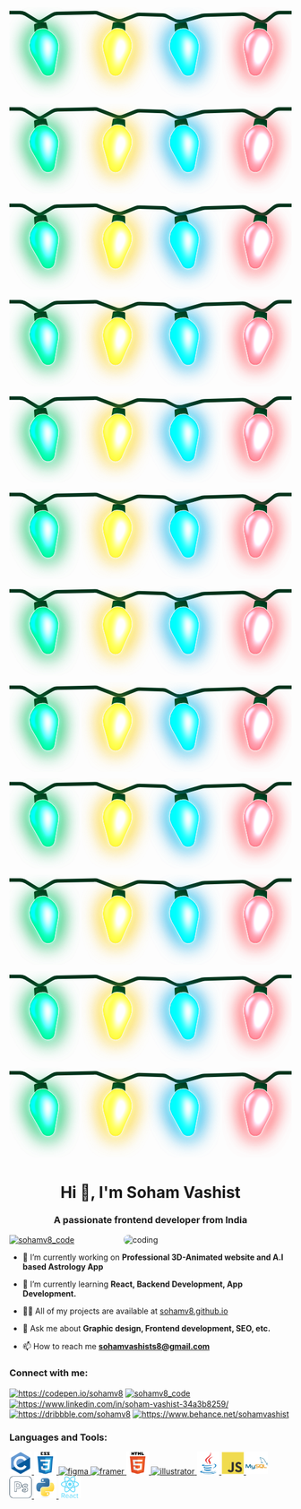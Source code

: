 
<main>
	<div class="lights top">
		<svg viewBox="0 0 161 54">
			<use xlink:href="#holiday-lights" />
		</svg>
		<svg viewBox="0 0 161 54">
			<use xlink:href="#holiday-lights" />
		</svg>
		<svg viewBox="0 0 161 54">
			<use xlink:href="#holiday-lights" />
		</svg>
		<svg viewBox="0 0 161 54">
			<use xlink:href="#holiday-lights" />
		</svg>
		<svg viewBox="0 0 161 54">
			<use xlink:href="#holiday-lights" />
		</svg>
		<svg viewBox="0 0 161 54">
			<use xlink:href="#holiday-lights" />
		</svg>
	</div>
	<div class="lights bottom">
		<svg viewBox="0 0 161 54">
			<use xlink:href="#holiday-lights" />
		</svg>
		<svg viewBox="0 0 161 54">
			<use xlink:href="#holiday-lights" />
		</svg>
		<svg viewBox="0 0 161 54">
			<use xlink:href="#holiday-lights" />
		</svg>
		<svg viewBox="0 0 161 54">
			<use xlink:href="#holiday-lights" />
		</svg>
		<svg viewBox="0 0 161 54">
			<use xlink:href="#holiday-lights" />
		</svg>
		<svg viewBox="0 0 161 54">
			<use xlink:href="#holiday-lights" />
		</svg>
	</div>

<h1 align="center">Hi 👋, I'm Soham Vashist</h1>
<h3 align="center">A passionate frontend developer from India</h3>
<img align="right" alt="coding" width="300px" style ="border-radius:8px;" src="https://camo.githubusercontent.com/c1dcb74cc1c1835b1d716f5051499a2814c683c806b15f04b0eba492863703e9/68747470733a2f2f63646e2e6472696262626c652e636f6d2f75736572732f3733303730332f73637265656e73686f74732f363538313234332f6176656e746f2e676966">

<p align="left"> <a href="https://twitter.com/sohamv8_code" target="blank"><img src="https://img.shields.io/twitter/follow/sohamv8_code?logo=twitter&style=for-the-badge" alt="sohamv8_code" /></a> </p>

- 🔭 I’m currently working on **Professional 3D-Animated website and A.I based Astrology App**

- 🌱 I’m currently learning **React, Backend Development, App Development.**

- 👨‍💻 All of my projects are available at [sohamv8.github.io](sohamv8.github.io)

- 💬 Ask me about **Graphic design, Frontend development, SEO, etc.**

- 📫 How to reach me **sohamvashists8@gmail.com**

<h3 align="left">Connect with me:</h3>
<p align="left">
<a href="https://codepen.io/https://codepen.io/sohamv8" target="blank"><img align="center" src="https://raw.githubusercontent.com/rahuldkjain/github-profile-readme-generator/master/src/images/icons/Social/codepen.svg" alt="https://codepen.io/sohamv8" height="30" width="40" /></a>
<a href="https://twitter.com/sohamv8_code" target="blank"><img align="center" src="https://raw.githubusercontent.com/rahuldkjain/github-profile-readme-generator/master/src/images/icons/Social/twitter.svg" alt="sohamv8_code" height="30" width="40" /></a>
<a href="https://linkedin.com/in/https://www.linkedin.com/in/soham-vashist-34a3b8259/" target="blank"><img align="center" src="https://raw.githubusercontent.com/rahuldkjain/github-profile-readme-generator/master/src/images/icons/Social/linked-in-alt.svg" alt="https://www.linkedin.com/in/soham-vashist-34a3b8259/" height="30" width="40" /></a>
<a href="https://dribbble.com/https://dribbble.com/sohamv8" target="blank"><img align="center" src="https://raw.githubusercontent.com/rahuldkjain/github-profile-readme-generator/master/src/images/icons/Social/dribbble.svg" alt="https://dribbble.com/sohamv8" height="30" width="40" /></a>
<a href="https://www.behance.net/https://www.behance.net/sohamvashist" target="blank"><img align="center" src="https://raw.githubusercontent.com/rahuldkjain/github-profile-readme-generator/master/src/images/icons/Social/behance.svg" alt="https://www.behance.net/sohamvashist" height="30" width="40" /></a>
</p>

<h3 align="left">Languages and Tools:</h3>
<p align="left"> <a href="https://www.cprogramming.com/" target="_blank" rel="noreferrer"> <img src="https://raw.githubusercontent.com/devicons/devicon/master/icons/c/c-original.svg" alt="c" width="40" height="40"/> </a> <a href="https://www.w3schools.com/css/" target="_blank" rel="noreferrer"> <img src="https://raw.githubusercontent.com/devicons/devicon/master/icons/css3/css3-original-wordmark.svg" alt="css3" width="40" height="40"/> </a> <a href="https://www.figma.com/" target="_blank" rel="noreferrer"> <img src="https://www.vectorlogo.zone/logos/figma/figma-icon.svg" alt="figma" width="40" height="40"/> </a> <a href="https://www.framer.com/" target="_blank" rel="noreferrer"> <img src="https://www.vectorlogo.zone/logos/framer/framer-icon.svg" alt="framer" width="40" height="40"/> </a> <a href="https://www.w3.org/html/" target="_blank" rel="noreferrer"> <img src="https://raw.githubusercontent.com/devicons/devicon/master/icons/html5/html5-original-wordmark.svg" alt="html5" width="40" height="40"/> </a> <a href="https://www.adobe.com/in/products/illustrator.html" target="_blank" rel="noreferrer"> <img src="https://www.vectorlogo.zone/logos/adobe_illustrator/adobe_illustrator-icon.svg" alt="illustrator" width="40" height="40"/> </a> <a href="https://www.java.com" target="_blank" rel="noreferrer"> <img src="https://raw.githubusercontent.com/devicons/devicon/master/icons/java/java-original.svg" alt="java" width="40" height="40"/> </a> <a href="https://developer.mozilla.org/en-US/docs/Web/JavaScript" target="_blank" rel="noreferrer"> <img src="https://raw.githubusercontent.com/devicons/devicon/master/icons/javascript/javascript-original.svg" alt="javascript" width="40" height="40"/> </a> <a href="https://www.mysql.com/" target="_blank" rel="noreferrer"> <img src="https://raw.githubusercontent.com/devicons/devicon/master/icons/mysql/mysql-original-wordmark.svg" alt="mysql" width="40" height="40"/> </a> <a href="https://www.photoshop.com/en" target="_blank" rel="noreferrer"> <img src="https://raw.githubusercontent.com/devicons/devicon/master/icons/photoshop/photoshop-line.svg" alt="photoshop" width="40" height="40"/> </a> <a href="https://www.python.org" target="_blank" rel="noreferrer"> <img src="https://raw.githubusercontent.com/devicons/devicon/master/icons/python/python-original.svg" alt="python" width="40" height="40"/> </a> <a href="https://reactjs.org/" target="_blank" rel="noreferrer"> <img src="https://raw.githubusercontent.com/devicons/devicon/master/icons/react/react-original-wordmark.svg" alt="react" width="40" height="40"/> </a> </p>
</main>

<svg id="lights-def" xmlns="http://www.w3.org/2000/svg" xmlns:xlink="http://www.w3.org/1999/xlink" fill="none" viewBox="0 0 161 54">
	<defs>
		<path id="glow-red" fill="color(display-p3 .9216 .3412 .3412)" d="m137.32 16.43 2.03-1.58a4 4 0 0 1 2.95-.82l1.68.2a4 4 0 0 1 2.66 1.51l1.59 2.04a10 10 0 0 1 1.03 10.7l-5.4 10.59a4 4 0 0 1-7.47-.92l-2.66-11.6a10 10 0 0 1 3.59-10.12Z" />
		<path id="glow-blue" fill="color(display-p3 .1765 .6118 .8588)" d="m93.23 18.08 1.5-2.1a4 4 0 0 1 2.6-1.61l1.67-.28a4 4 0 0 1 2.98.7l2.1 1.5a10 10 0 0 1 3.99 9.98l-2.2 11.69a4 4 0 0 1-7.42 1.22L92.63 28.8a10 10 0 0 1 .6-10.72Z" />
		<path id="glow-yellow" fill="color(display-p3 .949 .7882 .298)" d="m56.6 16.63 1.96-1.69a4 4 0 0 1 2.91-.95l1.68.12a4 4 0 0 1 2.74 1.38l1.68 1.96a10 10 0 0 1 1.53 10.63l-4.89 10.84a4 4 0 0 1-7.5-.56L53.5 26.91a10 10 0 0 1 3.1-10.28Z" />
		<path id="glow-green" fill="color(display-p3 .1529 .6824 .3765)" d="m13.12 18.14 1.49-2.1a4 4 0 0 1 2.58-1.64l1.67-.29a4 4 0 0 1 2.98.68l2.11 1.48a10 10 0 0 1 4.08 9.94l-2.1 11.7a4 4 0 0 1-7.42 1.29l-5.9-10.33a10 10 0 0 1 .5-10.73Z" />
		<path id="lit-red" fill="#fff" d="m137.32 16.43 2.03-1.58a4 4 0 0 1 2.95-.82l1.68.2a4 4 0 0 1 2.66 1.51l1.59 2.04a10 10 0 0 1 1.03 10.7l-5.4 10.59a4 4 0 0 1-7.47-.92l-2.66-11.6a10 10 0 0 1 3.59-10.12Z" />
		<path id="lit-blue" fill="#fff" d="m93.23 18.08 1.5-2.1a4 4 0 0 1 2.6-1.61l1.67-.28a4 4 0 0 1 2.98.7l2.1 1.5a10 10 0 0 1 3.99 9.98l-2.2 11.69a4 4 0 0 1-7.42 1.22L92.63 28.8a10 10 0 0 1 .6-10.72Z" />
		<path id="lit-yellow" fill="#fff" d="m56.6 16.63 1.96-1.69a4 4 0 0 1 2.91-.95l1.68.12a4 4 0 0 1 2.74 1.38l1.68 1.96a10 10 0 0 1 1.53 10.63l-4.89 10.84a4 4 0 0 1-7.5-.56L53.5 26.91a10 10 0 0 1 3.1-10.28Z" />
		<path id="lit-green" fill="#fff" d="m13.12 18.14 1.49-2.1a4 4 0 0 1 2.58-1.64l1.67-.29a4 4 0 0 1 2.98.68l2.11 1.48a10 10 0 0 1 4.08 9.94l-2.1 11.7a4 4 0 0 1-7.42 1.29l-5.9-10.33a10 10 0 0 1 .5-10.73Z" />
		<g id="holiday-lights" clip-path="url(#a)">
			<path id="cord" fill="color(display-p3 .0471 .1961 .1137)" d="M0 4h6.31a6 6 0 0 1 3.13.88l6.6 4.04c.6.36 1.34.4 1.96.08l6.13-3.68a6 6 0 0 1 2.97-.85l21.7-.45a6 6 0 0 1 2.31.42l9.77 3.82a5.3 5.3 0 0 0 3.88 0l7.09-2.8a6 6 0 0 1 2.39-.42l13.33.42a6 6 0 0 1 2.69.73l3.82 2.08a6 6 0 0 0 3.3.72l.56-.04a6 6 0 0 0 1.22-.21l10.61-3.03a6 6 0 0 1 1.49-.23l21.77-.6a6 6 0 0 1 2.8.61l6.84 3.35a3.47 3.47 0 0 0 3.66-.39l4.04-3.17a6 6 0 0 1 3.7-1.28H161v2h-6.3a6 6 0 0 0-3.88 1.42l-2.81 2.38a6 6 0 0 1-4.62 1.37l-.32-.04a6 6 0 0 1-2.02-.62l-5.67-2.95a6 6 0 0 0-2.93-.67l-20.7.59c-.5.01-1 .09-1.48.23l-10.55 3.03a6 6 0 0 1-1.21.21l-.7.06a6 6 0 0 1-2.98-.55l-5.22-2.44a6 6 0 0 0-2.34-.56l-12.53-.42a6 6 0 0 0-2.4.42l-7.04 2.78a6 6 0 0 1-2.7.4l-.73-.07a6 6 0 0 1-1.69-.39l-9.56-3.74a6 6 0 0 0-2.32-.41l-20.7.44a6 6 0 0 0-2.97.85l-5.67 3.4a3.63 3.63 0 0 1-3.76-.02L8.94 6.89A6 6 0 0 0 5.81 6H0V4Z" />
			<g class="bulb-glow red" filter="url(#b)" style="mix-blend-mode:plus-lighter">
				<use xlink:href="#glow-red" />
			</g>
			<g id="plug-red">
				<path fill="color(display-p3 .0486 .196 .1119)" d="M140 10.89c.02-.11.06-.22.16-.27.25-.12 1.03-.26 3.4.04 2.38.29 3.1.61 3.32.8.09.06.1.18.1.29l-.05 4.36s-.57-1.58-3.8-1.98c-3.22-.4-4.14 1-4.14 1l1-4.24Z" />
				<g filter="url(#d)" style="mix-blend-mode:color-dodge">
					<path fill="color(display-p3 .0578 .3504 .1908)" d="m139.85 14.23.9-3.16 3.47.42-2.6.69-1.77 2.05Z" />
				</g>
			</g>
			<g id="bulb-red">
				<path fill="color(display-p3 .9216 .3412 .3412)" stroke="color(display-p3 .8784 .8784 .8784)" stroke-width=".25" d="m137.32 16.43 2.03-1.58a4 4 0 0 1 2.95-.82l1.68.2a4 4 0 0 1 2.66 1.51l1.59 2.04a10 10 0 0 1 1.03 10.7l-5.4 10.59a4 4 0 0 1-7.47-.92l-2.66-11.6a10 10 0 0 1 3.59-10.12Z" />
				<g filter="url(#e)" style="mix-blend-mode:overlay">
					<path fill="#fff" d="M135.92 19.54c1.98-2.78 3.37-2.78 4.4-2.98l-1.37 1.46a10 10 0 0 0-2.7 6.43l-.16 3.93c-.49-2.16-2.15-6.06-.17-8.84Z" />
				</g>
				<g filter="url(#f)" opacity=".6" style="mix-blend-mode:plus-lighter">
					<path fill="#fff" d="m140.59 26.66 2.59-8.75 3.35 3.44.5 4.1-6.2 11.57-.24-10.36Z" />
				</g>
			</g>
			<g class="bulb-glow blue" filter="url(#g)" style="mix-blend-mode:plus-lighter">
				<use xlink:href="#glow-blue" />
			</g>
			<g id="plug-blue">
				<path fill="color(display-p3 .0486 .196 .1119)" d="M94.24 12c-.01-.1 0-.22.08-.3.2-.18.92-.54 3.28-.92 2.36-.4 3.15-.28 3.4-.17.1.04.15.15.18.25l1.18 4.2s-.99-1.36-4.2-.83c-3.2.53-3.7 2.13-3.7 2.13L94.24 12Z" />
				<g filter="url(#i)" style="mix-blend-mode:color-dodge">
					<path fill="color(display-p3 .0578 .3504 .1908)" d="m95.04 15.25-.03-3.29 3.45-.56-2.3 1.39-1.12 2.46Z" />
				</g>
			</g>
			<g id="bulb-blue">
				<path fill="color(display-p3 .1765 .6118 .8588)" stroke="color(display-p3 .8784 .8784 .8784)" stroke-width=".25" d="m93.23 18.08 1.5-2.1a4 4 0 0 1 2.6-1.61l1.67-.28a4 4 0 0 1 2.98.7l2.1 1.5a10 10 0 0 1 3.99 9.98l-2.2 11.69a4 4 0 0 1-7.42 1.22L92.63 28.8a10 10 0 0 1 .6-10.72Z" />
				<g filter="url(#j)" style="mix-blend-mode:overlay">
					<path fill="#fff" d="M92.76 21.45c1.12-3.22 2.45-3.61 3.39-4.1l-.9 1.79a10 10 0 0 0-.79 6.93l.95 3.81c-1.07-1.93-3.76-5.2-2.65-8.43Z" />
				</g>
				<g filter="url(#k)" opacity=".6" style="mix-blend-mode:plus-lighter">
					<path fill="#fff" d="m99.24 26.97.03-9.12 4.18 2.35 1.65 3.8-2.7 12.86-3.15-9.88Z" />
				</g>
			</g>
			<g class="bulb-glow yellow" filter="url(#l)" style="mix-blend-mode:plus-lighter">
				<use xlink:href="#glow-yellow" />
			</g>
			<g id="plug-yellow">
				<path fill="color(display-p3 .0486 .196 .1119)" d="M59.02 10.96c.02-.11.05-.22.15-.27.25-.13 1.02-.31 3.4-.13 2.4.18 3.13.47 3.36.63.09.07.1.19.1.3l.16 4.36s-.64-1.56-3.88-1.8c-3.24-.24-4.1 1.2-4.1 1.2l.8-4.3Z" />
				<g filter="url(#n)" style="mix-blend-mode:color-dodge">
					<path fill="color(display-p3 .0578 .3504 .1908)" d="m59.03 14.3.75-3.2 3.49.26-2.57.81-1.67 2.13Z" />
				</g>
			</g>
			<g id="bulb-yellow">
				<path fill="color(display-p3 .949 .7882 .298)" stroke="color(display-p3 .8784 .8784 .8784)" stroke-width=".25" d="m56.6 16.63 1.96-1.69a4 4 0 0 1 2.91-.95l1.68.12a4 4 0 0 1 2.74 1.38l1.68 1.96a10 10 0 0 1 1.53 10.63l-4.89 10.84a4 4 0 0 1-7.5-.56L53.5 26.91a10 10 0 0 1 3.1-10.28Z" />
				<g filter="url(#o)" style="mix-blend-mode:overlay">
					<path fill="#fff" d="M55.36 19.8c1.85-2.88 3.23-2.94 4.25-3.2l-1.3 1.53a10 10 0 0 0-2.38 6.55l.02 3.93c-.59-2.13-2.43-5.95-.59-8.82Z" />
				</g>
				<g filter="url(#p)" opacity=".6" style="mix-blend-mode:plus-lighter">
					<path fill="#fff" d="m60.36 26.69 2.17-8.86 3.51 3.27.7 4.06-5.65 11.86-.73-10.33Z" />
				</g>
			</g>
			<g class="bulb-glow green" filter="url(#q)" style="mix-blend-mode:plus-lighter">
				<use xlink:href="#glow-green" />
			</g>
			<g id="plug-green">
				<path fill="color(display-p3 .0486 .196 .1119)" d="M14.08 12.06c-.01-.11 0-.23.07-.3.21-.19.92-.55 3.28-.95 2.36-.41 3.14-.3 3.4-.2.1.04.15.15.18.25l1.21 4.2s-1-1.36-4.2-.8c-3.2.55-3.68 2.15-3.68 2.15l-.26-4.35Z" />
				<g filter="url(#s)" style="mix-blend-mode:color-dodge">
					<path fill="color(display-p3 .0578 .3504 .1908)" d="m14.9 15.3-.05-3.29 3.45-.6-2.3 1.42-1.1 2.47Z" />
				</g>
			</g>
			<g id="bulb-green">
				<path fill="color(display-p3 .1529 .6824 .3765)" stroke="color(display-p3 .8784 .8784 .8784)" stroke-width=".25" d="m13.12 18.14 1.49-2.1a4 4 0 0 1 2.58-1.64l1.67-.29a4 4 0 0 1 2.98.68l2.11 1.48a10 10 0 0 1 4.08 9.94l-2.1 11.7a4 4 0 0 1-7.42 1.29l-5.9-10.33a10 10 0 0 1 .5-10.73Z" />
				<g filter="url(#t)" style="mix-blend-mode:overlay">
					<path fill="#fff" d="M12.68 21.52c1.1-3.23 2.42-3.63 3.35-4.13l-.9 1.8a10 10 0 0 0-.71 6.93l.98 3.8c-1.1-1.92-3.8-5.17-2.72-8.4Z" />
				</g>
				<g filter="url(#u)" opacity=".6" style="mix-blend-mode:plus-lighter">
					<path fill="#fff" d="m19.2 26.99-.04-9.12 4.2 2.31 1.67 3.78-2.6 12.87L19.2 27Z" />
				</g>
			</g>
			<g class="lit red" style="mix-blend-mode:overlay">
				<g filter="url(#v)">
					<use xlink:href="#glow-red" />
				</g>
				<g filter="url(#w)">
					<use xlink:href="#lit-red" />
				</g>
				<g filter="url(#y)">
					<use xlink:href="#lit-red" />
				</g>
			</g>
			<g class="lit blue" style="mix-blend-mode:overlay">
				<g filter="url(#z)">
					<use xlink:href="#glow-blue" />
				</g>
				<g filter="url(#A)">
					<use xlink:href="#lit-blue" />
				</g>
				<g filter="url(#C)">
					<use xlink:href="#lit-blue" />
				</g>
			</g>
			<g class="lit yellow" style="mix-blend-mode:overlay">
				<g filter="url(#D)">
					<use xlink:href="#glow-yellow" />
				</g>
				<g filter="url(#E)">
					<use xlink:href="#lit-yellow" />
				</g>
				<g filter="url(#G)">
					<use xlink:href="#lit-yellow" />
				</g>
			</g>
			<g class="lit green" style="mix-blend-mode:overlay">
				<g filter="url(#H)">
					<use xlink:href="#glow-green" />
				</g>
				<g filter="url(#I)">
					<use xlink:href="#lit-green" />
				</g>
				<g filter="url(#K)">
					<use xlink:href="#lit-green" />
				</g>
			</g>
		</g>
		<filter id="b" width="40.88" height="51.25" x="121.47" y="2" color-interpolation-filters="sRGB" filterUnits="userSpaceOnUse">
			<feFlood flood-opacity="0" result="BackgroundImageFix" />
			<feBlend in="SourceGraphic" in2="BackgroundImageFix" result="shape" />
			<feGaussianBlur result="effect1_foregroundBlur_1_2" stdDeviation="6" />
		</filter>
		<filter id="d" width="6.37" height="5.16" x="138.85" y="10.07" color-interpolation-filters="sRGB" filterUnits="userSpaceOnUse">
			<feFlood flood-opacity="0" result="BackgroundImageFix" />
			<feBlend in="SourceGraphic" in2="BackgroundImageFix" result="shape" />
			<feGaussianBlur result="effect1_foregroundBlur_1_2" stdDeviation=".5" />
		</filter>
		<filter id="e" width="8.34" height="14.82" x="133.48" y="15.05" color-interpolation-filters="sRGB" filterUnits="userSpaceOnUse">
			<feFlood flood-opacity="0" result="BackgroundImageFix" />
			<feBlend in="SourceGraphic" in2="BackgroundImageFix" result="shape" />
			<feGaussianBlur result="effect1_foregroundBlur_1_2" stdDeviation=".75" />
		</filter>
		<filter id="f" width="14.45" height="27.11" x="136.59" y="13.91" color-interpolation-filters="sRGB" filterUnits="userSpaceOnUse">
			<feFlood flood-opacity="0" result="BackgroundImageFix" />
			<feBlend in="SourceGraphic" in2="BackgroundImageFix" result="shape" />
			<feGaussianBlur result="effect1_foregroundBlur_1_2" stdDeviation="2" />
		</filter>
		<filter id="g" width="40.89" height="51.18" x="79.35" y="2.04" color-interpolation-filters="sRGB" filterUnits="userSpaceOnUse">
			<feFlood flood-opacity="0" result="BackgroundImageFix" />
			<feBlend in="SourceGraphic" in2="BackgroundImageFix" result="shape" />
			<feGaussianBlur result="effect1_foregroundBlur_1_2" stdDeviation="6" />
		</filter>
		<filter id="i" width="5.45" height="5.85" x="94.01" y="10.4" color-interpolation-filters="sRGB" filterUnits="userSpaceOnUse">
			<feFlood flood-opacity="0" result="BackgroundImageFix" />
			<feBlend in="SourceGraphic" in2="BackgroundImageFix" result="shape" />
			<feGaussianBlur result="effect1_foregroundBlur_1_2" stdDeviation=".5" />
		</filter>
		<filter id="j" width="6.65" height="15.53" x="91" y="15.85" color-interpolation-filters="sRGB" filterUnits="userSpaceOnUse">
			<feFlood flood-opacity="0" result="BackgroundImageFix" />
			<feBlend in="SourceGraphic" in2="BackgroundImageFix" result="shape" />
			<feGaussianBlur result="effect1_foregroundBlur_1_2" stdDeviation=".75" />
		</filter>
		<filter id="k" width="13.84" height="27" x="95.24" y="13.85" color-interpolation-filters="sRGB" filterUnits="userSpaceOnUse">
			<feFlood flood-opacity="0" result="BackgroundImageFix" />
			<feBlend in="SourceGraphic" in2="BackgroundImageFix" result="shape" />
			<feGaussianBlur result="effect1_foregroundBlur_1_2" stdDeviation="2" />
		</filter>
		<filter id="l" width="40.86" height="51.3" x="41.13" y="1.97" color-interpolation-filters="sRGB" filterUnits="userSpaceOnUse">
			<feFlood flood-opacity="0" result="BackgroundImageFix" />
			<feBlend in="SourceGraphic" in2="BackgroundImageFix" result="shape" />
			<feGaussianBlur result="effect1_foregroundBlur_1_2" stdDeviation="6" />
		</filter>
		<filter id="n" width="6.23" height="5.2" x="58.03" y="10.1" color-interpolation-filters="sRGB" filterUnits="userSpaceOnUse">
			<feFlood flood-opacity="0" result="BackgroundImageFix" />
			<feBlend in="SourceGraphic" in2="BackgroundImageFix" result="shape" />
			<feGaussianBlur result="effect1_foregroundBlur_1_2" stdDeviation=".5" />
		</filter>
		<filter id="o" width="8.05" height="15.01" x="53.06" y="15.1" color-interpolation-filters="sRGB" filterUnits="userSpaceOnUse">
			<feFlood flood-opacity="0" result="BackgroundImageFix" />
			<feBlend in="SourceGraphic" in2="BackgroundImageFix" result="shape" />
			<feGaussianBlur result="effect1_foregroundBlur_1_2" stdDeviation=".75" />
		</filter>
		<filter id="p" width="14.38" height="27.2" x="56.36" y="13.83" color-interpolation-filters="sRGB" filterUnits="userSpaceOnUse">
			<feFlood flood-opacity="0" result="BackgroundImageFix" />
			<feBlend in="SourceGraphic" in2="BackgroundImageFix" result="shape" />
			<feGaussianBlur result="effect1_foregroundBlur_1_2" stdDeviation="2" />
		</filter>
		<filter id="q" width="40.9" height="51.16" x="-.71" y="2.05" color-interpolation-filters="sRGB" filterUnits="userSpaceOnUse">
			<feFlood flood-opacity="0" result="BackgroundImageFix" />
			<feBlend in="SourceGraphic" in2="BackgroundImageFix" result="shape" />
			<feGaussianBlur result="effect1_foregroundBlur_1_2" stdDeviation="6" />
		</filter>
		<filter id="s" width="5.45" height="5.88" x="13.85" y="10.42" color-interpolation-filters="sRGB" filterUnits="userSpaceOnUse">
			<feFlood flood-opacity="0" result="BackgroundImageFix" />
			<feBlend in="SourceGraphic" in2="BackgroundImageFix" result="shape" />
			<feGaussianBlur result="effect1_foregroundBlur_1_2" stdDeviation=".5" />
		</filter>
		<filter id="t" width="6.6" height="15.54" x="10.93" y="15.89" color-interpolation-filters="sRGB" filterUnits="userSpaceOnUse">
			<feFlood flood-opacity="0" result="BackgroundImageFix" />
			<feBlend in="SourceGraphic" in2="BackgroundImageFix" result="shape" />
			<feGaussianBlur result="effect1_foregroundBlur_1_2" stdDeviation=".75" />
		</filter>
		<filter id="u" width="13.87" height="26.97" x="15.15" y="13.87" color-interpolation-filters="sRGB" filterUnits="userSpaceOnUse">
			<feFlood flood-opacity="0" result="BackgroundImageFix" />
			<feBlend in="SourceGraphic" in2="BackgroundImageFix" result="shape" />
			<feGaussianBlur result="effect1_foregroundBlur_1_2" stdDeviation="2" />
		</filter>
		<filter id="v" width="40.88" height="51.25" x="121.47" y="2" color-interpolation-filters="sRGB" filterUnits="userSpaceOnUse">
			<feFlood flood-opacity="0" result="BackgroundImageFix" />
			<feBlend in="SourceGraphic" in2="BackgroundImageFix" result="shape" />
			<feGaussianBlur result="effect1_foregroundBlur_1_2" stdDeviation="6" />
		</filter>
		<filter id="w" width="30.88" height="41.25" x="126.47" y="7" color-interpolation-filters="sRGB" filterUnits="userSpaceOnUse">
			<feFlood flood-opacity="0" result="BackgroundImageFix" />
			<feBlend in="SourceGraphic" in2="BackgroundImageFix" result="shape" />
			<feGaussianBlur result="effect1_foregroundBlur_1_2" stdDeviation="3.5" />
		</filter>
		<filter id="y" width="20.88" height="31.25" x="131.47" y="12" color-interpolation-filters="sRGB" filterUnits="userSpaceOnUse">
			<feFlood flood-opacity="0" result="BackgroundImageFix" />
			<feBlend in="SourceGraphic" in2="BackgroundImageFix" result="shape" />
			<feGaussianBlur result="effect1_foregroundBlur_1_2" stdDeviation="1" />
		</filter>
		<filter id="z" width="40.89" height="51.18" x="79.35" y="2.04" color-interpolation-filters="sRGB" filterUnits="userSpaceOnUse">
			<feFlood flood-opacity="0" result="BackgroundImageFix" />
			<feBlend in="SourceGraphic" in2="BackgroundImageFix" result="shape" />
			<feGaussianBlur result="effect1_foregroundBlur_1_2" stdDeviation="6" />
		</filter>
		<filter id="A" width="30.89" height="41.18" x="84.35" y="7.04" color-interpolation-filters="sRGB" filterUnits="userSpaceOnUse">
			<feFlood flood-opacity="0" result="BackgroundImageFix" />
			<feBlend in="SourceGraphic" in2="BackgroundImageFix" result="shape" />
			<feGaussianBlur result="effect1_foregroundBlur_1_2" stdDeviation="3.5" />
		</filter>
		<filter id="C" width="20.89" height="31.18" x="89.35" y="12.04" color-interpolation-filters="sRGB" filterUnits="userSpaceOnUse">
			<feFlood flood-opacity="0" result="BackgroundImageFix" />
			<feBlend in="SourceGraphic" in2="BackgroundImageFix" result="shape" />
			<feGaussianBlur result="effect1_foregroundBlur_1_2" stdDeviation="1" />
		</filter>
		<filter id="D" width="40.86" height="51.3" x="41.13" y="1.97" color-interpolation-filters="sRGB" filterUnits="userSpaceOnUse">
			<feFlood flood-opacity="0" result="BackgroundImageFix" />
			<feBlend in="SourceGraphic" in2="BackgroundImageFix" result="shape" />
			<feGaussianBlur result="effect1_foregroundBlur_1_2" stdDeviation="6" />
		</filter>
		<filter id="E" width="30.86" height="41.3" x="46.13" y="6.97" color-interpolation-filters="sRGB" filterUnits="userSpaceOnUse">
			<feFlood flood-opacity="0" result="BackgroundImageFix" />
			<feBlend in="SourceGraphic" in2="BackgroundImageFix" result="shape" />
			<feGaussianBlur result="effect1_foregroundBlur_1_2" stdDeviation="3.5" />
		</filter>
		<filter id="G" width="20.86" height="31.3" x="51.13" y="11.97" color-interpolation-filters="sRGB" filterUnits="userSpaceOnUse">
			<feFlood flood-opacity="0" result="BackgroundImageFix" />
			<feBlend in="SourceGraphic" in2="BackgroundImageFix" result="shape" />
			<feGaussianBlur result="effect1_foregroundBlur_1_2" stdDeviation="1" />
		</filter>
		<filter id="H" width="40.9" height="51.16" x="-.71" y="2.05" color-interpolation-filters="sRGB" filterUnits="userSpaceOnUse">
			<feFlood flood-opacity="0" result="BackgroundImageFix" />
			<feBlend in="SourceGraphic" in2="BackgroundImageFix" result="shape" />
			<feGaussianBlur result="effect1_foregroundBlur_1_2" stdDeviation="6" />
		</filter>
		<filter id="I" width="30.9" height="41.16" x="4.29" y="7.05" color-interpolation-filters="sRGB" filterUnits="userSpaceOnUse">
			<feFlood flood-opacity="0" result="BackgroundImageFix" />
			<feBlend in="SourceGraphic" in2="BackgroundImageFix" result="shape" />
			<feGaussianBlur result="effect1_foregroundBlur_1_2" stdDeviation="3.5" />
		</filter>
		<filter id="K" width="20.9" height="31.16" x="9.29" y="12.05" color-interpolation-filters="sRGB" filterUnits="userSpaceOnUse">
			<feFlood flood-opacity="0" result="BackgroundImageFix" />
			<feBlend in="SourceGraphic" in2="BackgroundImageFix" result="shape" />
			<feGaussianBlur result="effect1_foregroundBlur_1_2" stdDeviation="1" />
		</filter>
		<clipPath id="a">
			<path fill="#fff" d="M0 0h161v54H0z" />
		</clipPath>
	</defs>
</svg>

